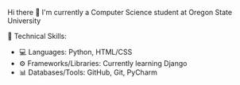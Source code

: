 Hi there 👋 I'm currently a Computer Science student at Oregon State University

🚀 Technical Skills:
- 💻 Languages: Python, HTML/CSS
- ⚙️ Frameworks/Libraries: Currently learning Django
- 📊 Databases/Tools: GitHub, Git, PyCharm

